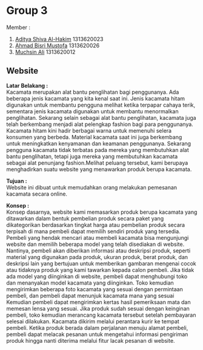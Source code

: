 # Group 3
Member  :
1. [Aditya Shiva Al-Hakim](https://github.com/Lawytel) 1313620023
2. [Ahmad Bisri Mustofa](https://github.com/Abim29) 1313620026
3. [Muchsin Ali](https://github.com/MuchsinA08) 1313620012

## Website
**Latar Belakang :<br>**
Kacamata merupakan alat bantu penglihatan bagi penggunanya. Ada beberapa jenis kacamata yang kita kenal saat ini. Jenis kacamata hitam digunakan untuk membantu pengguna melihat ketika terpapar cahaya terik, sementara jenis kacamata digunakan untuk membantu menormalkan penglihatan. Sekarang selain sebagai alat bantu penglihatan, kacamata juga telah berkembang menjadi alat pelengkap fashion bagi para penggunanya. Kacamata hitam kini hadir berbagai warna untuk memenuhi selera konsumen yang berbeda. Material kacamata saat ini juga berkembang untuk meningkatkan kenyamanan dan keamanan penggunanya. Sekarang pengguna kacamata tidak terbatas pada mereka yang membutuhkan alat bantu penglihatan, tetapi juga mereka yang membutuhkan kacamata sebagai alat penunjang fashion.Melihat peluang tersebut, kami berupaya menghadirkan suatu website yang menawarkan produk berupa kacamata.

**Tujuan :<br>**
Website ini dibuat untuk memudahkan orang melakukan pemesanan kacamata secara online.

**Konsep :<br>**
Konsep dasarnya,  website kami memasarkan produk berupa kacamata yang ditawarkan dalam bentuk pembelian produk secara paket yang dikategorikan berdasarkan tingkat harga atau pembelian produk secara terpisah di mana pembeli dapat memilih sendiri produk yang tersedia. Pembeli yang hendak mencari atau membeli kacamata bisa mengunjungi website dan memilih beberapa model yang telah disediakan di website. Nantinya, pembeli akan diberikan informasi atau deskripsi produk, seperti material yang digunakan pada produk, ukuran produk, berat produk, dan deskripsi lain yang bertujuan untuk memberikan gambaran mengenai cocok atau tidaknya produk yang kami tawarkan kepada calon pembeli. Jika tidak ada model yang diinginkan di website, pembeli dapat menghubungi toko dan menanyakan model kacamata yang diinginkan. Toko kemudian mengirimkan beberapa foto kacamata yang sesuai dengan permintaan pembeli, dan pembeli dapat menunjuk kacamata mana yang sesuai Kemudian pembeli dapat mengirimkan kertas hasil pemeriksaan mata dan memesan lensa yang sesuai. Jika produk sudah sesuai dengan keinginan pembeli, toko kemudian merancang kacamata tersebut setelah pembayaran selesai dilakukan. Kacamata dikirim melalui perantara kurir ke tempat pembeli. Ketika produk berada dalam perjalanan menuju alamat pembeli, pembeli dapat melacak pesanan untuk mengetahui informasi pengiriman produk hingga nanti diterima melalui fitur lacak pesanan di website.
